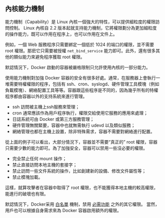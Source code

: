 ## 內核能力機制

能力機制（Capability）是 Linux 內核一個強大的特性，可以提供細粒度的權限訪問控制。
Linux 內核自 2.2 版本起就支持能力機制，它將權限劃分為更加細粒度的操作能力，既可以作用在程序上，也可以作用在文件上。

例如，一個 Web 服務程序只需要綁定一個低於 1024 的端口的權限，並不需要 root 權限。那麽它只需要被授權 `net_bind_service` 能力即可。此外，還有很多其他的類似能力來避免程序獲取 root 權限。

默認情況下，Docker 啟動的容器被嚴格限制只允許使用內核的一部分能力。

使用能力機制對加強 Docker 容器的安全有很多好處。通常，在服務器上會執行一堆需要特權權限的程序，包括有 ssh、cron、syslogd、硬件管理工具模塊（例如負載模塊）、網絡配置工具等等。容器跟這些程序是不同的，因為幾乎所有的特權程序都由容器以外的支持系統來進行管理。
* ssh 訪問被主機上ssh服務來管理；
* cron 通常應該作為用戶程序執行，權限交給使用它服務的應用來處理；
* 日誌系統可由 Docker 或第三方服務管理；
* 硬件管理無關緊要，容器中也就無需執行 udevd 以及類似服務；
* 網絡管理也都在主機上設置，除非特殊需求，容器不需要對網絡進行配置。

從上面的例子可以看出，大部分情況下，容器並不需要“真正的” root 權限，容器只需要少數的能力即可。為了加強安全，容器可以禁用一些沒必要的權限。
* 完全禁止任何 mount 操作；
* 禁止直接訪問本地主機的套接字；
* 禁止訪問一些文件系統的操作，比如創建新的設備、修改文件屬性等；
* 禁止模塊加載。

這樣，就算攻擊者在容器中取得了 root 權限，也不能獲得本地主機的較高權限，能進行的破壞也有限。

默認情況下，Docker采用 [白名單](https://github.com/docker/docker/blob/master/daemon/execdriver/native/template/default_template.go) 機制，禁用 [必需功能](https://github.com/docker/docker/blob/master/daemon/execdriver/native/template/default_template.go) 之外的其它權限。
當然，用戶也可以根據自身需求來為 Docker 容器啟用額外的權限。
